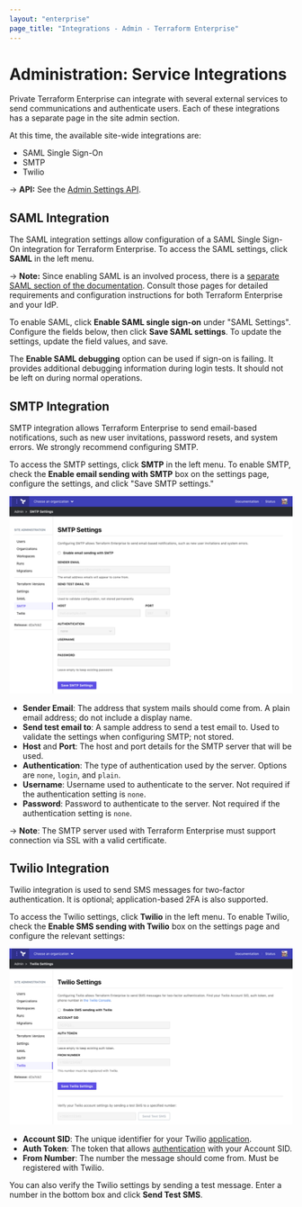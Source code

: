 ```yaml
---
layout: "enterprise"
page_title: "Integrations - Admin - Terraform Enterprise"
---
```


# Administration: Service Integrations

Private Terraform Enterprise can integrate with several external services to send communications and authenticate users. Each of these integrations has a separate page in the site admin section.

At this time, the available site-wide integrations are:

- SAML Single Sign-On
- SMTP
- Twilio

-> **API:** See the [Admin Settings API](/docs/cloud/api/admin/settings.html).

## SAML Integration

The SAML integration settings allow configuration of a SAML Single Sign-On integration for Terraform Enterprise. To access the SAML settings, click **SAML** in the left menu.

-> **Note:** Since enabling SAML is an involved process, there is a [separate SAML section of the documentation](../saml/index.html). Consult those pages for detailed requirements and configuration instructions for both Terraform Enterprise and your IdP.

To enable SAML, click **Enable SAML single sign-on** under "SAML Settings". Configure the fields below, then click **Save SAML settings**. To update the settings, update the field values, and save.

The **Enable SAML debugging** option can be used if sign-on is failing. It provides additional debugging information during login tests. It should not be left on during normal operations.

## SMTP Integration

SMTP integration allows Terraform Enterprise to send email-based notifications, such as new user invitations, password resets, and system errors. We strongly recommend configuring SMTP.

To access the SMTP settings, click **SMTP** in the left menu. To enable SMTP, check the **Enable email sending with SMTP** box on the settings page, configure the settings, and click "Save SMTP settings."

![screenshot: the SMTP admin page](./images/admin-smtp.png)

* **Sender Email**: The address that system mails should come from. A plain email address; do not include a display name.
* **Send test email to**: A sample address to send a test email to. Used to validate the settings when configuring SMTP; not stored.
* **Host** and **Port**: The host and port details for the SMTP server that will be used.
* **Authentication**: The type of authentication used by the server. Options are `none`, `login`, and `plain`.
* **Username**: Username used to authenticate to the server. Not required if the authentication setting is `none`.
* **Password**: Password to authenticate to the server. Not required if the authentication setting is `none`.

-> **Note**: The SMTP server used with Terraform Enterprise must support connection via SSL with a valid certificate.

## Twilio Integration

Twilio integration is used to send SMS messages for two-factor authentication. It is optional; application-based 2FA is also supported.

To access the Twilio settings, click **Twilio** in the left menu. To enable Twilio, check the **Enable SMS sending with Twilio** box on the settings page and configure the relevant settings:

![screenshot: the Twilio admin page](./images/admin-twilio.png)

* **Account SID**: The unique identifier for your Twilio [application](https://www.twilio.com/docs/usage/api/applications).
* **Auth Token**: The token that allows [authentication](https://support.twilio.com/hc/en-us/articles/223136027-Auth-Tokens-and-How-to-Change-Them) with your Account SID.
* **From Number**: The number the message should come from. Must be registered with Twilio.

You can also verify the Twilio settings by sending a test message. Enter a number in the bottom box and click **Send Test SMS**.
